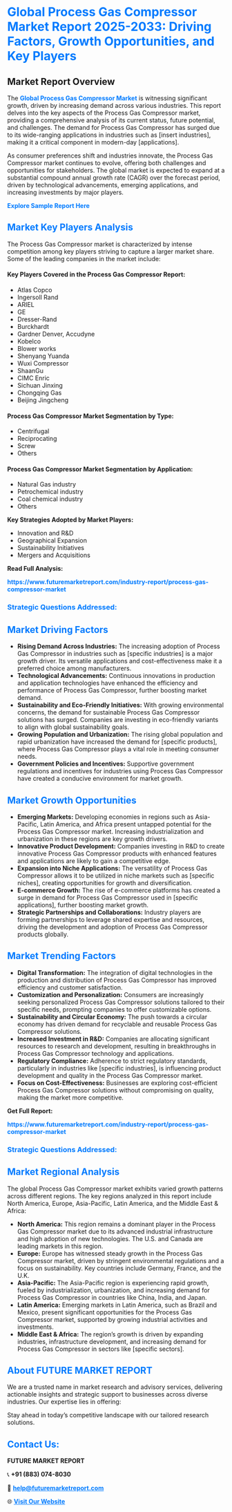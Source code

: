 <h1 style="color: #007BFF;">Global Process Gas Compressor Market Report 2025-2033: Driving Factors, Growth Opportunities, and Key Players</h1>

<section id="overview">
<h2>Market Report Overview</h2>
<p>The <a href="https://www.futuremarketreport.com/industry-report/process-gas-compressor-market" style="color: #007BFF; text-decoration: none;"><strong>Global Process Gas Compressor Market</strong></a> is witnessing significant growth, driven by increasing demand across various industries. This report delves into the key aspects of the Process Gas Compressor market, providing a comprehensive analysis of its current status, future potential, and challenges. The demand for Process Gas Compressor has surged due to its wide-ranging applications in industries such as [insert industries], making it a critical component in modern-day [applications].</p>
<p>As consumer preferences shift and industries innovate, the Process Gas Compressor market continues to evolve, offering both challenges and opportunities for stakeholders. The global market is expected to expand at a substantial compound annual growth rate (CAGR) over the forecast period, driven by technological advancements, emerging applications, and increasing investments by major players.</p>
</section>

<section id="overview">
<p><a href="https://www.futuremarketreport.com/request-sample/reportId=61086" style="color: #007BFF; text-decoration: none;"><strong>Explore Sample Report Here</strong></a></p>
</section>

<section id="key-players">
<h2 style="color: #007BFF;">Market Key Players Analysis</h2>
<p>The Process Gas Compressor market is characterized by intense competition among key players striving to capture a larger market share. Some of the leading companies in the market include:</p>
<h4>Key Players Covered in the Process Gas Compressor Report:</h4>
<ul><li>Atlas Copco</li><li>Ingersoll Rand</li><li>ARIEL</li><li>GE</li><li>Dresser-Rand</li><li>Burckhardt</li><li>Gardner Denver, Accudyne</li><li>Kobelco</li><li>Blower works</li><li>Shenyang Yuanda</li><li>Wuxi Compressor</li><li>ShaanGu</li><li>CIMC Enric</li><li>Sichuan Jinxing</li><li>Chongqing Gas</li><li>Beijing Jingcheng</li></ul>
<h4>Process Gas Compressor Market Segmentation by Type:</h4>
<ul><li>Centrifugal</li><li>Reciprocating</li><li>Screw</li><li>Others</li></ul>

<h4>Process Gas Compressor Market Segmentation by Application:</h4>
<ul><li>Natural Gas industry</li><li>Petrochemical industry</li><li>Coal chemical industry</li><li>Others</li></ul>
<p><strong>Key Strategies Adopted by Market Players:</strong></p>
<ul>
<li>Innovation and R&D</li>
<li>Geographical Expansion</li>
<li>Sustainability Initiatives</li>
<li>Mergers and Acquisitions</li>
</ul>
</section>

<section>
<p><strong>Read Full Analysis: </strong></p><a href="https://www.futuremarketreport.com/industry-report/process-gas-compressor-market" style="color: #007BFF; text-decoration: none;"><strong>https://www.futuremarketreport.com/industry-report/process-gas-compressor-market</strong></a>
<h3 style="color: #007BFF;">Strategic Questions Addressed:</h3>
</section>

<section id="driving-factors">
<h2 style="color: #007BFF;">Market Driving Factors</h2>
<ul>
<li><strong>Rising Demand Across Industries:</strong> The increasing adoption of Process Gas Compressor in industries such as [specific industries] is a major growth driver. Its versatile applications and cost-effectiveness make it a preferred choice among manufacturers.</li>
<li><strong>Technological Advancements:</strong> Continuous innovations in production and application technologies have enhanced the efficiency and performance of Process Gas Compressor, further boosting market demand.</li>
<li><strong>Sustainability and Eco-Friendly Initiatives:</strong> With growing environmental concerns, the demand for sustainable Process Gas Compressor solutions has surged. Companies are investing in eco-friendly variants to align with global sustainability goals.</li>
<li><strong>Growing Population and Urbanization:</strong> The rising global population and rapid urbanization have increased the demand for [specific products], where Process Gas Compressor plays a vital role in meeting consumer needs.</li>
<li><strong>Government Policies and Incentives:</strong> Supportive government regulations and incentives for industries using Process Gas Compressor have created a conducive environment for market growth.</li>
</ul>
</section>

<section id="growth-opportunities">
<h2 style="color: #007BFF;">Market Growth Opportunities</h2>
<ul>
<li><strong>Emerging Markets:</strong> Developing economies in regions such as Asia-Pacific, Latin America, and Africa present untapped potential for the Process Gas Compressor market. Increasing industrialization and urbanization in these regions are key growth drivers.</li>
<li><strong>Innovative Product Development:</strong> Companies investing in R&D to create innovative Process Gas Compressor products with enhanced features and applications are likely to gain a competitive edge.</li>
<li><strong>Expansion into Niche Applications:</strong> The versatility of Process Gas Compressor allows it to be utilized in niche markets such as [specific niches], creating opportunities for growth and diversification.</li>
<li><strong>E-commerce Growth:</strong> The rise of e-commerce platforms has created a surge in demand for Process Gas Compressor used in [specific applications], further boosting market growth.</li>
<li><strong>Strategic Partnerships and Collaborations:</strong> Industry players are forming partnerships to leverage shared expertise and resources, driving the development and adoption of Process Gas Compressor products globally.</li>
</ul>
</section>

<section id="trending-factors">
<h2 style="color: #007BFF;">Market Trending Factors</h2>
<ul>
<li><strong>Digital Transformation:</strong> The integration of digital technologies in the production and distribution of Process Gas Compressor has improved efficiency and customer satisfaction.</li>
<li><strong>Customization and Personalization:</strong> Consumers are increasingly seeking personalized Process Gas Compressor solutions tailored to their specific needs, prompting companies to offer customizable options.</li>
<li><strong>Sustainability and Circular Economy:</strong> The push towards a circular economy has driven demand for recyclable and reusable Process Gas Compressor solutions.</li>
<li><strong>Increased Investment in R&D:</strong> Companies are allocating significant resources to research and development, resulting in breakthroughs in Process Gas Compressor technology and applications.</li>
<li><strong>Regulatory Compliance:</strong> Adherence to strict regulatory standards, particularly in industries like [specific industries], is influencing product development and quality in the Process Gas Compressor market.</li>
<li><strong>Focus on Cost-Effectiveness:</strong> Businesses are exploring cost-efficient Process Gas Compressor solutions without compromising on quality, making the market more competitive.</li>
</ul>
</section>

<section>
<p><strong>Get Full Report: </strong></p><a href="https://www.futuremarketreport.com/industry-report/process-gas-compressor-market" style="color: #007BFF; text-decoration: none;"><strong>https://www.futuremarketreport.com/industry-report/process-gas-compressor-market</strong></a>
<h3 style="color: #007BFF;">Strategic Questions Addressed:</h3>
</section>


<section id="regional-analysis">
<h2 style="color: #007BFF;">Market Regional Analysis</h2>
<p>The global Process Gas Compressor market exhibits varied growth patterns across different regions. The key regions analyzed in this report include North America, Europe, Asia-Pacific, Latin America, and the Middle East & Africa:</p>
<ul>
<li><strong>North America:</strong> This region remains a dominant player in the Process Gas Compressor market due to its advanced industrial infrastructure and high adoption of new technologies. The U.S. and Canada are leading markets in this region.</li>
<li><strong>Europe:</strong> Europe has witnessed steady growth in the Process Gas Compressor market, driven by stringent environmental regulations and a focus on sustainability. Key countries include Germany, France, and the U.K.</li>
<li><strong>Asia-Pacific:</strong> The Asia-Pacific region is experiencing rapid growth, fueled by industrialization, urbanization, and increasing demand for Process Gas Compressor in countries like China, India, and Japan.</li>
<li><strong>Latin America:</strong> Emerging markets in Latin America, such as Brazil and Mexico, present significant opportunities for the Process Gas Compressor market, supported by growing industrial activities and investments.</li>
<li><strong>Middle East & Africa:</strong> The region’s growth is driven by expanding industries, infrastructure development, and increasing demand for Process Gas Compressor in sectors like [specific sectors].</li>
</ul>
</section>

<footer>
<h2 style="color: #007BFF;">About FUTURE MARKET REPORT</h2>
<p>We are a trusted name in market research and advisory services, delivering actionable insights and strategic support to businesses across diverse industries. Our expertise lies in offering:</p>

<p>Stay ahead in today’s competitive landscape with our tailored research solutions.</p>

<h2 style="color: #007BFF;">Contact Us:</h2>
<p><strong>FUTURE MARKET REPORT</strong></p>
<p>📞 <strong>+91 (883) 074-8030</strong></p>
<p>📧 <strong><a href="mailto:help@futuremarketreport.com" style="color: #007BFF;">help@futuremarketreport.com</a></strong></p>
<p>🌐 <strong><a href="https://www.futuremarketreport.com/" style="color: #007BFF;">Visit Our Website</a></strong></p>
</footer>